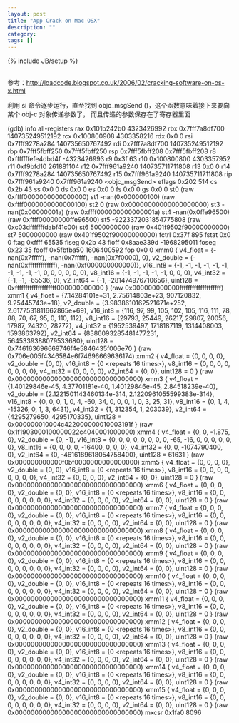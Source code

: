 ```yaml
---
layout: post
title: "App Crack on Mac OSX"
description: ""
category: 
tags: []
---
```

{% include JB/setup %}
##
参考：http://loadcode.blogspot.co.uk/2006/02/cracking-software-on-os-x.html

利用 si 命令逐步运行，直至找到 objc_msgSend ()，这个函数意味着接下来要向某个 obj-c 对象传递参数了，
而且传递的参数保存在了寄存器里面

(gdb) info all-registers
rax            0x101b242b0	4323426992
rbx            0x7fff7a8df700	140735249512192
rcx            0x100800908	4303358216
rdx            0x0	0
rsi            0x7fff9278a284	140735650767492
rdi            0x7fff7a8df700	140735249512192
rbp            0x7fff5fbff250	0x7fff5fbff250
rsp            0x7fff5fbff208	0x7fff5fbff208
r8             0xfffffffefe4dbd4f	-4323426993
r9             0x3f	63
r10            0x100800800	4303357952
r11            0xf9bfd10	261881104
r12            0x7fff961a9240	140735711711808
r13            0x0	0
r14            0x7fff9278a284	140735650767492
r15            0x7fff961a9240	140735711711808
rip            0x7fff961a9240	0x7fff961a9240 <objc_msgSend>
eflags         0x202	514
cs             0x2b	43
ss             0x0	0
ds             0x0	0
es             0x0	0
fs             0x0	0
gs             0x0	0
st0            <invalid float value>	(raw 0xffff0000000000000000)
st1            -nan(0x000000100)	(raw 0xffff0000000000000100)
st2            0	(raw 0x00000000000000000000)
st3            -nan(0x00000001a)	(raw 0xffff000000000000001a)
st4            -nan(0x0ffe96500)	(raw 0xffff00000000ffe96500)
st5            -9223372031854775808	(raw 0xc03dfffffffdabf41c00)
st6            5000000000	(raw 0x401f9502f90000000000)
st7            5000000000	(raw 0x401f9502f90000000000)
fctrl          0x37f	895
fstat          0x0	0
ftag           0xffff	65535
fiseg          0x2b	43
fioff          0x8aae339d	-1968295011
foseg          0x23	35
fooff          0x5fbfba50	1606400592
fop            0x0	0
xmm0           {
  v4_float = {-nan(0x7fffff), -nan(0x7fffff), -nan(0x7f0000), 0}, 
  v2_double = {-nan(0xfffffffffffff), -nan(0xf000000000000)}, 
  v16_int8 = {-1, -1, -1, -1, -1, -1, -1, -1, -1, -1, 0, 0, 0, 0, 0, 0}, 
  v8_int16 = {-1, -1, -1, -1, -1, 0, 0, 0}, 
  v4_int32 = {-1, -1, -65536, 0}, 
  v2_int64 = {-1, -281474976710656}, 
  uint128 = 0xffffffffffffffffffff000000000000
}	(raw 0x000000000000ffffffffffffffffffff)
xmm1           {
  v4_float = {7.14284101e+31, 2.75614803e+23, 907120832, 9.25445743e+18}, 
  v2_double = {3.9838610162521671e+252, 2.6177531811662865e+69}, 
  v16_int8 = {116, 97, 99, 105, 102, 105, 116, 111, 78, 88, 70, 67, 95, 0, 110, 112}, 
  v8_int16 = {29793, 25449, 26217, 29807, 20056, 17987, 24320, 28272}, 
  v4_int32 = {1952539497, 1718187119, 1314408003, 1593863792}, 
  v2_int64 = {8386093285481477231, 5645339388079533680}, 
  uint128 = 0x746163696669746f4e5846435f006e70
}	(raw 0x706e005f4346584e6f74696669636174)
xmm2           {
  v4_float = {0, 0, 0, 0}, 
  v2_double = {0, 0}, 
  v16_int8 = {0 <repeats 16 times>}, 
  v8_int16 = {0, 0, 0, 0, 0, 0, 0, 0}, 
  v4_int32 = {0, 0, 0, 0}, 
  v2_int64 = {0, 0}, 
  uint128 = 0
}	(raw 0x00000000000000000000000000000000)
xmm3           {
  v4_float = {1.40129846e-45, 4.37701181e-40, 1.40129846e-45, 2.84518239e-40}, 
  v2_double = {2.1221501143460134e-314, 2.1220961055599383e-314}, 
  v16_int8 = {0, 0, 0, 1, 0, 4, -60, 34, 0, 0, 0, 1, 0, 3, 25, 31}, 
  v8_int16 = {0, 1, 4, -15326, 0, 1, 3, 6431}, 
  v4_int32 = {1, 312354, 1, 203039}, 
  v2_int64 = {4295279650, 4295170335}, 
  uint128 = 0x000000010004c422000000010003191f
}	(raw 0x1f1903000100000022c4040001000000)
xmm4           {
  v4_float = {0, 0, -1.875, 0}, 
  v2_double = {0, -1}, 
  v16_int8 = {0, 0, 0, 0, 0, 0, 0, 0, -65, -16, 0, 0, 0, 0, 0, 0}, 
  v8_int16 = {0, 0, 0, 0, -16400, 0, 0, 0}, 
  v4_int32 = {0, 0, -1074790400, 0}, 
  v2_int64 = {0, -4616189618054758400}, 
  uint128 = 61631
}	(raw 0x000000000000f0bf0000000000000000)
xmm5           {
  v4_float = {0, 0, 0, 0}, 
  v2_double = {0, 0}, 
  v16_int8 = {0 <repeats 16 times>}, 
  v8_int16 = {0, 0, 0, 0, 0, 0, 0, 0}, 
  v4_int32 = {0, 0, 0, 0}, 
  v2_int64 = {0, 0}, 
  uint128 = 0
}	(raw 0x00000000000000000000000000000000)
xmm6           {
  v4_float = {0, 0, 0, 0}, 
  v2_double = {0, 0}, 
  v16_int8 = {0 <repeats 16 times>}, 
  v8_int16 = {0, 0, 0, 0, 0, 0, 0, 0}, 
  v4_int32 = {0, 0, 0, 0}, 
  v2_int64 = {0, 0}, 
  uint128 = 0
}	(raw 0x00000000000000000000000000000000)
xmm7           {
  v4_float = {0, 0, 0, 0}, 
  v2_double = {0, 0}, 
  v16_int8 = {0 <repeats 16 times>}, 
  v8_int16 = {0, 0, 0, 0, 0, 0, 0, 0}, 
  v4_int32 = {0, 0, 0, 0}, 
  v2_int64 = {0, 0}, 
  uint128 = 0
}	(raw 0x00000000000000000000000000000000)
xmm8           {
  v4_float = {0, 0, 0, 0}, 
  v2_double = {0, 0}, 
  v16_int8 = {0 <repeats 16 times>}, 
  v8_int16 = {0, 0, 0, 0, 0, 0, 0, 0}, 
  v4_int32 = {0, 0, 0, 0}, 
  v2_int64 = {0, 0}, 
  uint128 = 0
}	(raw 0x00000000000000000000000000000000)
xmm9           {
  v4_float = {0, 0, 0, 0}, 
  v2_double = {0, 0}, 
  v16_int8 = {0 <repeats 16 times>}, 
  v8_int16 = {0, 0, 0, 0, 0, 0, 0, 0}, 
  v4_int32 = {0, 0, 0, 0}, 
  v2_int64 = {0, 0}, 
  uint128 = 0
}	(raw 0x00000000000000000000000000000000)
xmm10          {
  v4_float = {0, 0, 0, 0}, 
  v2_double = {0, 0}, 
  v16_int8 = {0 <repeats 16 times>}, 
  v8_int16 = {0, 0, 0, 0, 0, 0, 0, 0}, 
  v4_int32 = {0, 0, 0, 0}, 
  v2_int64 = {0, 0}, 
  uint128 = 0
}	(raw 0x00000000000000000000000000000000)
xmm11          {
  v4_float = {0, 0, 0, 0}, 
  v2_double = {0, 0}, 
  v16_int8 = {0 <repeats 16 times>}, 
  v8_int16 = {0, 0, 0, 0, 0, 0, 0, 0}, 
  v4_int32 = {0, 0, 0, 0}, 
  v2_int64 = {0, 0}, 
  uint128 = 0
}	(raw 0x00000000000000000000000000000000)
xmm12          {
  v4_float = {0, 0, 0, 0}, 
  v2_double = {0, 0}, 
  v16_int8 = {0 <repeats 16 times>}, 
  v8_int16 = {0, 0, 0, 0, 0, 0, 0, 0}, 
  v4_int32 = {0, 0, 0, 0}, 
  v2_int64 = {0, 0}, 
  uint128 = 0
}	(raw 0x00000000000000000000000000000000)
xmm13          {
  v4_float = {0, 0, 0, 0}, 
  v2_double = {0, 0}, 
  v16_int8 = {0 <repeats 16 times>}, 
  v8_int16 = {0, 0, 0, 0, 0, 0, 0, 0}, 
  v4_int32 = {0, 0, 0, 0}, 
  v2_int64 = {0, 0}, 
  uint128 = 0
}	(raw 0x00000000000000000000000000000000)
xmm14          {
  v4_float = {0, 0, 0, 0}, 
  v2_double = {0, 0}, 
  v16_int8 = {0 <repeats 16 times>}, 
  v8_int16 = {0, 0, 0, 0, 0, 0, 0, 0}, 
  v4_int32 = {0, 0, 0, 0}, 
  v2_int64 = {0, 0}, 
  uint128 = 0
}	(raw 0x00000000000000000000000000000000)
xmm15          {
  v4_float = {0, 0, 0, 0}, 
  v2_double = {0, 0}, 
  v16_int8 = {0 <repeats 16 times>}, 
  v8_int16 = {0, 0, 0, 0, 0, 0, 0, 0}, 
  v4_int32 = {0, 0, 0, 0}, 
  v2_int64 = {0, 0}, 
  uint128 = 0
}	(raw 0x00000000000000000000000000000000)
mxcsr          0x1fa0	8096
